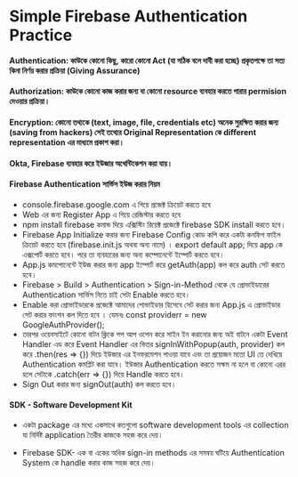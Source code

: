 # Simple Firebase Authentication Practice

#### Authentication: কাউকে কোনো কিছু, কারো কোনো Act (যা সঠিক বলে দাবী করা হচ্ছে) প্রকৃতপক্ষে তা সত্য কিনা নির্ণয় করার প্রক্রিয়া (Giving Assurance)

#### Authorization: কাউকে কোনো কাজ করার জন্য বা কোনো resource ব্যবহার করতে পারার permision দেওয়ার প্রক্রিয়া।

#### Encryption: কোনো তথ্যকে (text, image, file, credentials etc) অনেক সুরক্ষিত করার জন্য (saving from hackers) সেই তথ্যের Original Representation কে different representation এর মাধ্যমে প্রকাশ করা।

#### Okta, Firebase ব্যবহার করে ইউজার অথেন্টিকেশন করা যায়।

#### Firebase Authentication সার্ভিস ইউজ করার নিয়ম

- console.firebase.google.com এ গিয়ে প্রজেক্ট ক্রিয়েট করতে হবে
- Web এর জন্য Register App এ গিয়ে রেজিস্টার করতে হবে
- npm install firebase কমান্ড দিয়ে এক্সিস্টিং রিয়েক্ট প্রজেক্টে firebase SDK install করতে হবে।
- Firebase App Initialize করার জন্য Firebase Config কোড কপি করে একটা কনফিগ ফাইল ক্রিয়েট করতে হবে (firebase.init.js অথবা অন্য নামে) । export default app; দিয়ে app কে এক্সপোর্ট করতে হবে। পরে তা ব্যবহারের জন্য অন্য কম্পোনেন্টে ইম্পোর্ট করতে হবে।
- App.js কমপোনেন্টে ইউজ করার জন্য app ইম্পোর্ট করে getAuth(app) কল করে auth সেট করতে হবে।
- Firebase > Build > Authentication > Sign-in-Method থেকে যে প্রোভাইডারের Authentication সার্ভিস নিতে চাই সেটা Enable করতে হবে।
- Enable করা প্রোভাইডারকে প্রজেক্টে আমাদের পোভাইডার হিসেবে সেট করার জন্য App.js এ প্রোভাইডার সেট করার ফাংশন কল দিতে হবে । যেমনঃ const providerr = new GoogleAuthProvider();
- তারপর ওয়েবসাইটে কোনো বাটন ক্লিকে পপ আপ ওপেন করে সাইন ইন করানোর জন্য অই বাটনে একটা Event Handler এড করে Event Handler এর ভিতর signInWithPopup(auth, provider) কল করে .then(res => {}) দিয়ে ইউজার এর ইনফরমেশন পাওয়া যাবে এবং তা প্রয়োজন মতো UI তে দেখিয়ে Authentication কমপ্লিট করা যাবে। ইউজার Authentication করতে সক্ষম না হলে বা কোনো এরর হলে সেটাকে .catch(err => {}) দিয়ে Handle করতে হবে।
- Sign Out করার জন্য signOut(auth) কল করতে হবে।

#### SDK - Software Development Kit

- একটা package এর মধ্যে একসাথে কতগুলো software development tools এর collection যা নির্দিষ্ট application তৈরীর কাজকে সহজ করে দেয়।

- Firebase SDK- এক বা একের অধিক sign-in methods এর সমন্বয় ঘটিয়ে Authentication System কে handle করার কাজ সহজ করে দেয়।
